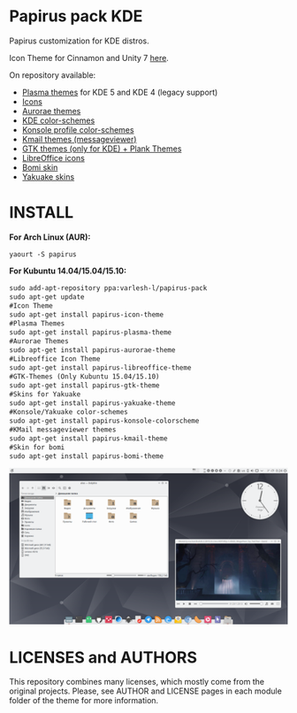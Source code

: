 # Papirus pack KDE
Papirus customization for KDE distros.

Icon Theme for Cinnamon and Unity 7 [here](https://github.com/varlesh/papirus-gtk-icon-theme).

On repository available:
* [Plasma themes](https://github.com/varlesh/papirus-pack-kde/tree/master/plasma-themes) for KDE 5 and KDE 4 (legacy support)
* [Icons](https://github.com/varlesh/papirus-pack-kde/tree/master/icons)
* [Aurorae themes](https://github.com/varlesh/papirus-pack-kde/tree/master/aurorae-themes)
* [KDE color-schemes](https://github.com/varlesh/papirus-pack-kde/tree/master/color-schemes)
* [Konsole profile color-schemes](https://github.com/varlesh/papirus-pack-kde/tree/master/konsole-colorschemes)
* [Kmail themes (messageviewer)](https://github.com/varlesh/papirus-pack-kde/tree/master/kmail-theme)
* [GTK themes (only for KDE) + Plank Themes](https://github.com/varlesh/papirus-pack-kde/tree/master/gtk-themes)
* [LibreOffice icons](https://github.com/varlesh/papirus-pack-kde/tree/master/libreoffice-icons)
* [Bomi skin](https://github.com/varlesh/papirus-pack-kde/tree/master/bomi-skin)
* [Yakuake skins](https://github.com/varlesh/papirus-pack-kde/tree/master/yakuake-skins)

# INSTALL
**For Arch Linux (AUR):**
```
yaourt -S papirus
```
**For Kubuntu 14.04/15.04/15.10:**
```
sudo add-apt-repository ppa:varlesh-l/papirus-pack
sudo apt-get update
#Icon Theme
sudo apt-get install papirus-icon-theme
#Plasma Themes
sudo apt-get install papirus-plasma-theme
#Aurorae Themes
sudo apt-get install papirus-aurorae-theme
#Libreoffice Icon Theme
sudo apt-get install papirus-libreoffice-theme
#GTK-Themes (Only Kubuntu 15.04/15.10)
sudo apt-get install papirus-gtk-theme
#Skins for Yakuake
sudo apt-get install papirus-yakuake-theme
#Konsole/Yakuake color-schemes
sudo apt-get install papirus-konsole-colorscheme
#KMail messageviewer themes
sudo apt-get install papirus-kmail-theme
#Skin for bomi
sudo apt-get install papirus-bomi-theme
```
![Screenshot papirus-pack](papirus-pack-preview.png)

# LICENSES and AUTHORS
This repository combines many licenses, which mostly come from the original projects. Please, see AUTHOR and LICENSE pages in each module folder of the theme for more information.